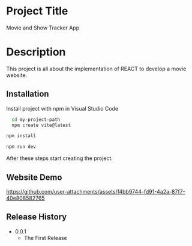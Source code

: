 
# Project Title

Movie and Show Tracker App

# Description

This project is all about the implementation of REACT to develop a movie website.
## Installation

Install project with npm in Visual Studio Code

```bash
  cd my-project-path
  npm create vite@latest
```
```bash
npm install
 ```
```bash
npm run dev
```
After these steps start creating the project.
## Website Demo
https://github.com/user-attachments/assets/f4bb9744-fd91-4a2a-87f7-40e808582765
## Release History

* 0.0.1
    * The First Release
